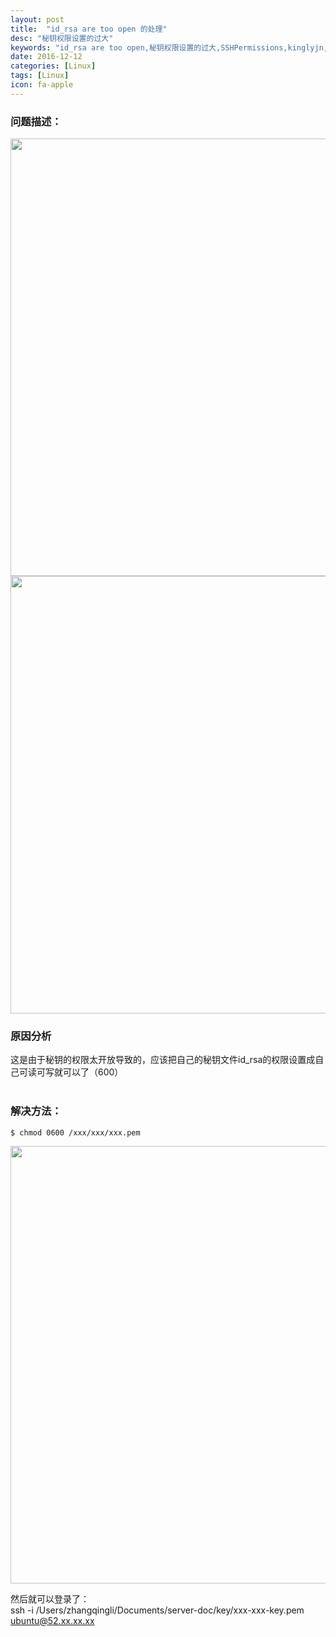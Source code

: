 ```yaml
---
layout: post
title:  "id_rsa are too open 的处理"
desc: "秘钥权限设置的过大"
keywords: "id_rsa are too open,秘钥权限设置的过大,SSHPermissions,kinglyjn,张庆力"
date: 2016-12-12
categories: [Linux]
tags: [Linux]
icon: fa-apple
---
```


### 问题描述：

<img src="http://img.blog.csdn.net/20161212161514038?watermark/2/text/aHR0cDovL2Jsb2cuY3Nkbi5uZXQva2luZ2x5am4=/font/5a6L5L2T/fontsize/400/fill/I0JBQkFCMA==/dissolve/70/gravity/SouthEast" style="width:700px;"/>
<br>
<img src="http://img.blog.csdn.net/20161212161551225?watermark/2/text/aHR0cDovL2Jsb2cuY3Nkbi5uZXQva2luZ2x5am4=/font/5a6L5L2T/fontsize/400/fill/I0JBQkFCMA==/dissolve/70/gravity/SouthEast" style="width:700px;"/>

### 原因分析

这是由于秘钥的权限太开放导致的，应该把自己的秘钥文件id_rsa的权限设置成自己可读可写就可以了（600）
<br><br>

### 解决方法：

```shell
$ chmod 0600 /xxx/xxx/xxx.pem
```

<img src="http://img.blog.csdn.net/20161212161617305?watermark/2/text/aHR0cDovL2Jsb2cuY3Nkbi5uZXQva2luZ2x5am4=/font/5a6L5L2T/fontsize/400/fill/I0JBQkFCMA==/dissolve/70/gravity/SouthEast" style="width:700px;"/>

然后就可以登录了：<br>
ssh -i /Users/zhangqingli/Documents/server-doc/key/xxx-xxx-key.pem ubuntu@52.xx.xx.xx
<br><br>




